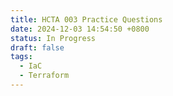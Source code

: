 ```yaml
---
title: HCTA 003 Practice Questions
date: 2024-12-03 14:54:50 +0800
status: In Progress
draft: false
tags:
  - IaC
  - Terraform
---
```

